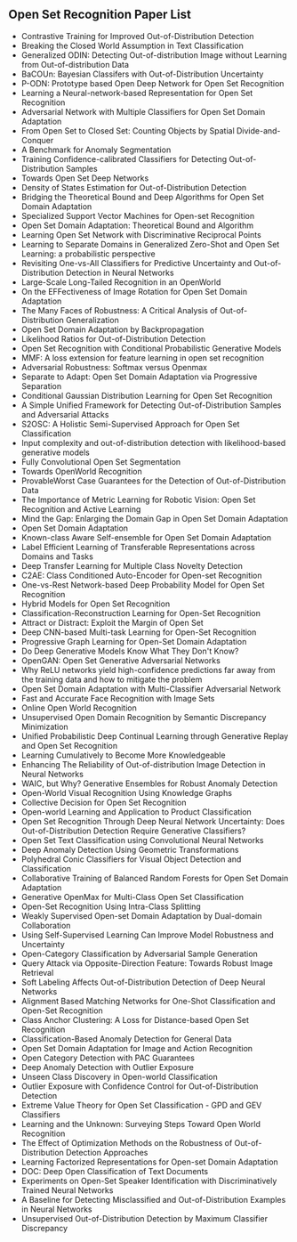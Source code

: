 <h2> Open Set Recognition Paper List</h2>



<ul>

                             

 <li><a target="_blank" href="https://github.com/manjunath5496/Open-Set-Recognition-Paper-List/blob/master/ocr(1).pdf" style="text-decoration:none;">Contrastive Training for Improved Out-of-Distribution Detection</a></li>

 <li><a target="_blank" href="https://github.com/manjunath5496/Open-Set-Recognition-Paper-List/blob/master/ocr(2).pdf" style="text-decoration:none;">Breaking the Closed World Assumption in Text Classification</a></li>

<li><a target="_blank" href="https://github.com/manjunath5496/Open-Set-Recognition-Paper-List/blob/master/ocr(3).pdf" style="text-decoration:none;">Generalized ODIN: Detecting Out-of-distribution Image without Learning from Out-of-distribution Data</a></li>
 <li><a target="_blank" href="https://github.com/manjunath5496/Open-Set-Recognition-Paper-List/blob/master/ocr(4).pdf" style="text-decoration:none;">BaCOUn: Bayesian Classifers with Out-of-Distribution Uncertainty</a></li>                              
<li><a target="_blank" href="https://github.com/manjunath5496/Open-Set-Recognition-Paper-List/blob/master/ocr(5).pdf" style="text-decoration:none;">P-ODN: Prototype based Open Deep Network for Open Set Recognition</a></li>
<li><a target="_blank" href="https://github.com/manjunath5496/Open-Set-Recognition-Paper-List/blob/master/ocr(6).pdf" style="text-decoration:none;">Learning a Neural-network-based Representation for Open Set Recognition</a></li>
 <li><a target="_blank" href="https://github.com/manjunath5496/Open-Set-Recognition-Paper-List/blob/master/ocr(7).pdf" style="text-decoration:none;">Adversarial Network with Multiple Classifiers for Open Set Domain Adaptation</a></li>

 <li><a target="_blank" href="https://github.com/manjunath5496/Open-Set-Recognition-Paper-List/blob/master/ocr(8).pdf" style="text-decoration:none;"> From Open Set to Closed Set: Counting Objects by Spatial Divide-and-Conquer </a></li>
   <li><a target="_blank" href="https://github.com/manjunath5496/Open-Set-Recognition-Paper-List/blob/master/ocr(9).pdf" style="text-decoration:none;">A Benchmark for Anomaly Segmentation</a></li>
  
   
 <li><a target="_blank" href="https://github.com/manjunath5496/Open-Set-Recognition-Paper-List/blob/master/ocr(10).pdf" style="text-decoration:none;">Training Confidence-calibrated Classifiers for Detecting Out-of-Distribution Samples </a></li>                              
<li><a target="_blank" href="https://github.com/manjunath5496/Open-Set-Recognition-Paper-List/blob/master/ocr(11).pdf" style="text-decoration:none;">Towards Open Set Deep Networks</a></li>
<li><a target="_blank" href="https://github.com/manjunath5496/Open-Set-Recognition-Paper-List/blob/master/ocr(12).pdf" style="text-decoration:none;">Density of States Estimation for Out-of-Distribution Detection</a></li>
<li><a target="_blank" href="https://github.com/manjunath5496/Open-Set-Recognition-Paper-List/blob/master/ocr(13).pdf" style="text-decoration:none;">Bridging the Theoretical Bound and Deep Algorithms for Open Set Domain Adaptation</a></li>

<li><a target="_blank" href="https://github.com/manjunath5496/Open-Set-Recognition-Paper-List/blob/master/ocr(14).pdf" style="text-decoration:none;">Specialized Support Vector Machines for Open-set Recognition</a></li>
                              
<li><a target="_blank" href="https://github.com/manjunath5496/Open-Set-Recognition-Paper-List/blob/master/ocr(15).pdf" style="text-decoration:none;">Open Set Domain Adaptation:
Theoretical Bound and Algorithm</a></li>

<li><a target="_blank" href="https://github.com/manjunath5496/Open-Set-Recognition-Paper-List/blob/master/ocr(16).pdf" style="text-decoration:none;">Learning Open Set Network with Discriminative Reciprocal Points</a></li>

  <li><a target="_blank" href="https://github.com/manjunath5496/Open-Set-Recognition-Paper-List/blob/master/ocr(17).pdf" style="text-decoration:none;">Learning to Separate Domains in Generalized Zero-Shot and Open Set Learning: a probabilistic perspective</a></li>   
  
<li><a target="_blank" href="https://github.com/manjunath5496/Open-Set-Recognition-Paper-List/blob/master/ocr(18).pdf" style="text-decoration:none;">Revisiting One-vs-All Classifiers for Predictive Uncertainty and Out-of-Distribution Detection in Neural Networks</a></li> 

  
<li><a target="_blank" href="https://github.com/manjunath5496/Open-Set-Recognition-Paper-List/blob/master/ocr(19).pdf" style="text-decoration:none;">Large-Scale Long-Tailed Recognition in an OpenWorld</a></li> 

<li><a target="_blank" href="https://github.com/manjunath5496/Open-Set-Recognition-Paper-List/blob/master/ocr(20).pdf" style="text-decoration:none;">On the EFFectiveness of Image Rotation for Open Set Domain Adaptation</a></li>

<li><a target="_blank" href="https://github.com/manjunath5496/Open-Set-Recognition-Paper-List/blob/master/ocr(21).pdf" style="text-decoration:none;">The Many Faces of Robustness: A Critical Analysis of Out-of-Distribution Generalization</a></li>
<li><a target="_blank" href="https://github.com/manjunath5496/Open-Set-Recognition-Paper-List/blob/master/ocr(22).pdf" style="text-decoration:none;">Open Set Domain Adaptation by Backpropagation</a></li> 
 <li><a target="_blank" href="https://github.com/manjunath5496/Open-Set-Recognition-Paper-List/blob/master/ocr(23).pdf" style="text-decoration:none;">Likelihood Ratios for Out-of-Distribution Detection</a></li> 
 

   <li><a target="_blank" href="https://github.com/manjunath5496/Open-Set-Recognition-Paper-List/blob/master/ocr(24).pdf" style="text-decoration:none;">Open Set Recognition with Conditional Probabilistic Generative Models</a></li>
 
   <li><a target="_blank" href="https://github.com/manjunath5496/Open-Set-Recognition-Paper-List/blob/master/ocr(25).pdf" style="text-decoration:none;">MMF: A loss extension for feature learning in open set recognition</a></li>                              
 <li><a target="_blank" href="https://github.com/manjunath5496/Open-Set-Recognition-Paper-List/blob/master/ocr(26).pdf" style="text-decoration:none;">Adversarial Robustness:
Softmax versus Openmax</a></li>
 <li><a target="_blank" href="https://github.com/manjunath5496/Open-Set-Recognition-Paper-List/blob/master/ocr(27).pdf" style="text-decoration:none;">Separate to Adapt: Open Set Domain Adaptation via Progressive Separation</a></li>
   
 
   <li><a target="_blank" href="https://github.com/manjunath5496/Open-Set-Recognition-Paper-List/blob/master/ocr(28).pdf" style="text-decoration:none;">Conditional Gaussian Distribution Learning for Open Set Recognition</a></li>
 
   <li><a target="_blank" href="https://github.com/manjunath5496/Open-Set-Recognition-Paper-List/blob/master/ocr(29).pdf" style="text-decoration:none;">A Simple Unified Framework for Detecting Out-of-Distribution Samples and Adversarial Attacks </a></li>                              

  <li><a target="_blank" href="https://github.com/manjunath5496/Open-Set-Recognition-Paper-List/blob/master/ocr(30).pdf" style="text-decoration:none;">S2OSC: A Holistic Semi-Supervised Approach for Open Set Classification</a></li>
 
   <li><a target="_blank" href="https://github.com/manjunath5496/Open-Set-Recognition-Paper-List/blob/master/ocr(31).pdf" style="text-decoration:none;"> Input complexity and out-of-distribution detection with likelihood-based generative models</a></li> 
    <li><a target="_blank" href="https://github.com/manjunath5496/Open-Set-Recognition-Paper-List/blob/master/ocr(32).pdf" style="text-decoration:none;">Fully Convolutional Open Set Segmentation</a></li> 

   <li><a target="_blank" href="https://github.com/manjunath5496/Open-Set-Recognition-Paper-List/blob/master/ocr(33).pdf" style="text-decoration:none;">Towards OpenWorld Recognition</a></li>                              

  <li><a target="_blank" href="https://github.com/manjunath5496/Open-Set-Recognition-Paper-List/blob/master/ocr(34).pdf" style="text-decoration:none;">ProvableWorst Case Guarantees for the Detection of Out-of-Distribution Data</a></li> 
 
  <li><a target="_blank" href="https://github.com/manjunath5496/Open-Set-Recognition-Paper-List/blob/master/ocr(35).pdf" style="text-decoration:none;">The Importance of Metric Learning for Robotic Vision: Open Set Recognition and Active Learning</a></li> 

  <li><a target="_blank" href="https://github.com/manjunath5496/Open-Set-Recognition-Paper-List/blob/master/ocr(36).pdf" style="text-decoration:none;">Mind the Gap: Enlarging the Domain Gap in Open Set Domain Adaptation</a></li> 
 
<li><a target="_blank" href="https://github.com/manjunath5496/Open-Set-Recognition-Paper-List/blob/master/ocr(37).pdf" style="text-decoration:none;">Open Set Domain Adaptation</a></li>
 <li><a target="_blank" href="https://github.com/manjunath5496/Open-Set-Recognition-Paper-List/blob/master/ocr(38).pdf" style="text-decoration:none;">Known-class Aware Self-ensemble for Open Set Domain Adaptation</a></li>
<li><a target="_blank" href="https://github.com/manjunath5496/Open-Set-Recognition-Paper-List/blob/master/ocr(39).pdf" style="text-decoration:none;">Label Efficient Learning of Transferable Representations across Domains and Tasks</a></li>
 <li><a target="_blank" href="https://github.com/manjunath5496/Open-Set-Recognition-Paper-List/blob/master/ocr(40).pdf" style="text-decoration:none;">Deep Transfer Learning for Multiple Class Novelty Detection</a></li>                              
<li><a target="_blank" href="https://github.com/manjunath5496/Open-Set-Recognition-Paper-List/blob/master/ocr(41).pdf" style="text-decoration:none;">C2AE: Class Conditioned Auto-Encoder for Open-set Recognition</a></li>
<li><a target="_blank" href="https://github.com/manjunath5496/Open-Set-Recognition-Paper-List/blob/master/ocr(42).pdf" style="text-decoration:none;">One-vs-Rest Network-based Deep Probability Model for Open Set Recognition</a></li>
 
  <li><a target="_blank" href="https://github.com/manjunath5496/Open-Set-Recognition-Paper-List/blob/master/ocr(43).pdf" style="text-decoration:none;">Hybrid Models for Open Set Recognition</a></li>
 <li><a target="_blank" href="https://github.com/manjunath5496/Open-Set-Recognition-Paper-List/blob/master/ocr(44).pdf" style="text-decoration:none;">Classification-Reconstruction Learning for Open-Set Recognition</a></li>
   <li><a target="_blank" href="https://github.com/manjunath5496/Open-Set-Recognition-Paper-List/blob/master/ocr(45).pdf" style="text-decoration:none;">Attract or Distract: Exploit the Margin of Open Set</a></li>  
   
<li><a target="_blank" href="https://github.com/manjunath5496/Open-Set-Recognition-Paper-List/blob/master/ocr(46).pdf" style="text-decoration:none;">Deep CNN-based Multi-task Learning for Open-Set Recognition</a></li> 
                             
<li><a target="_blank" href="https://github.com/manjunath5496/Open-Set-Recognition-Paper-List/blob/master/ocr(47).pdf" style="text-decoration:none;">Progressive Graph Learning for Open-Set Domain Adaptation</a></li>
<li><a target="_blank" href="https://github.com/manjunath5496/Open-Set-Recognition-Paper-List/blob/master/ocr(48).pdf" style="text-decoration:none;">
Do Deep Generative Models Know What They Don't Know?</a></li>

<li><a target="_blank" href="https://github.com/manjunath5496/Open-Set-Recognition-Paper-List/blob/master/ocr(49).pdf" style="text-decoration:none;">OpenGAN: Open Set Generative Adversarial Networks</a></li>
                              
<li><a target="_blank" href="https://github.com/manjunath5496/Open-Set-Recognition-Paper-List/blob/master/ocr(50).pdf" style="text-decoration:none;">Why ReLU networks yield high-confidence predictions far away from the training data and how to mitigate the problem</a></li>
<li><a target="_blank" href="https://github.com/manjunath5496/Open-Set-Recognition-Paper-List/blob/master/ocr(51).pdf" style="text-decoration:none;">Open Set Domain Adaptation with Multi-Classifier Adversarial Network</a></li>
<li><a target="_blank" href="https://github.com/manjunath5496/Open-Set-Recognition-Paper-List/blob/master/ocr(52).pdf" style="text-decoration:none;">Fast and Accurate Face Recognition with Image Sets</a></li>

<li><a target="_blank" href="https://github.com/manjunath5496/Open-Set-Recognition-Paper-List/blob/master/ocr(53).pdf" style="text-decoration:none;">Online Open World Recognition</a></li>
 
<li><a target="_blank" href="https://github.com/manjunath5496/Open-Set-Recognition-Paper-List/blob/master/ocr(54).pdf" style="text-decoration:none;">Unsupervised Open Domain Recognition by Semantic Discrepancy Minimization </a></li>

<li><a target="_blank" href="https://github.com/manjunath5496/Open-Set-Recognition-Paper-List/blob/master/ocr(55).pdf" style="text-decoration:none;">Unified Probabilistic Deep Continual Learning through Generative Replay and Open Set Recognition</a></li>
 
  <li><a target="_blank" href="https://github.com/manjunath5496/Open-Set-Recognition-Paper-List/blob/master/ocr(56).pdf" style="text-decoration:none;">Learning Cumulatively to Become More Knowledgeable </a></li>                              

  <li><a target="_blank" href="https://github.com/manjunath5496/Open-Set-Recognition-Paper-List/blob/master/ocr(57).pdf" style="text-decoration:none;"> Enhancing The Reliability of Out-of-distribution Image Detection in Neural Networks</a></li>
 
   <li><a target="_blank" href="https://github.com/manjunath5496/Open-Set-Recognition-Paper-List/blob/master/ocr(58).pdf" style="text-decoration:none;">WAIC, but Why?
Generative Ensembles for Robust Anomaly Detection</a></li>
    <li><a target="_blank" href="https://github.com/manjunath5496/Open-Set-Recognition-Paper-List/blob/master/ocr(59).pdf" style="text-decoration:none;">Open-World Visual Recognition Using Knowledge Graphs</a></li>
 
  <li><a target="_blank" href="https://github.com/manjunath5496/Open-Set-Recognition-Paper-List/blob/master/ocr(60).pdf" style="text-decoration:none;">Collective Decision for Open Set Recognition </a></li>
 
   <li><a target="_blank" href="https://github.com/manjunath5496/Open-Set-Recognition-Paper-List/blob/master/ocr(61).pdf" style="text-decoration:none;">Open-world Learning and Application to Product Classification</a></li>
 
   <li><a target="_blank" href="https://github.com/manjunath5496/Open-Set-Recognition-Paper-List/blob/master/ocr(62).pdf" style="text-decoration:none;">Open Set Recognition Through Deep Neural Network Uncertainty: Does Out-of-Distribution Detection Require Generative Classifiers? </a></li>
 
   <li><a target="_blank" href="https://github.com/manjunath5496/Open-Set-Recognition-Paper-List/blob/master/ocr(63).pdf" style="text-decoration:none;">Open Set Text Classification using Convolutional Neural Networks</a></li>                              

  <li><a target="_blank" href="https://github.com/manjunath5496/Open-Set-Recognition-Paper-List/blob/master/ocr(64).pdf" style="text-decoration:none;">Deep Anomaly Detection Using Geometric Transformations</a></li>
 
   <li><a target="_blank" href="https://github.com/manjunath5496/Open-Set-Recognition-Paper-List/blob/master/ocr(65).pdf" style="text-decoration:none;">Polyhedral Conic Classifiers for Visual Object Detection and Classification </a></li> 

   <li><a target="_blank" href="https://github.com/manjunath5496/Open-Set-Recognition-Paper-List/blob/master/ocr(66).pdf" style="text-decoration:none;">Collaborative Training of Balanced Random Forests for Open Set Domain Adaptation</a></li> 
 
   <li><a target="_blank" href="https://github.com/manjunath5496/Open-Set-Recognition-Paper-List/blob/master/ocr(67).pdf" style="text-decoration:none;">Generative OpenMax
for Multi-Class Open Set Classification</a></li>                              

  <li><a target="_blank" href="https://github.com/manjunath5496/Open-Set-Recognition-Paper-List/blob/master/ocr(68).pdf" style="text-decoration:none;">Open-Set Recognition Using Intra-Class Splitting</a></li> 
 
  
   <li><a target="_blank" href="https://github.com/manjunath5496/Open-Set-Recognition-Paper-List/blob/master/ocr(69).pdf" style="text-decoration:none;">Weakly Supervised Open-set Domain Adaptation by Dual-domain Collaboration</a></li>                              

  <li><a target="_blank" href="https://github.com/manjunath5496/Open-Set-Recognition-Paper-List/blob/master/ocr(70).pdf" style="text-decoration:none;">Using Self-Supervised Learning Can Improve Model Robustness and Uncertainty</a></li> 
  
 
 <li><a target="_blank" href="https://github.com/manjunath5496/Open-Set-Recognition-Paper-List/blob/master/ocr(71).pdf" style="text-decoration:none;">Open-Category Classification by Adversarial Sample Generation</a></li>
 
 <li><a target="_blank" href="https://github.com/manjunath5496/Open-Set-Recognition-Paper-List/blob/master/ocr(72).pdf" style="text-decoration:none;">Query Attack via Opposite-Direction Feature: Towards Robust Image Retrieval</a></li> 
 
 
 <li><a target="_blank" href="https://github.com/manjunath5496/Open-Set-Recognition-Paper-List/blob/master/ocr(73).pdf" style="text-decoration:none;">Soft Labeling Affects Out-of-Distribution Detection of Deep Neural Networks</a></li>
  <li><a target="_blank" href="https://github.com/manjunath5496/Open-Set-Recognition-Paper-List/blob/master/ocr(74).pdf" style="text-decoration:none;">Alignment Based Matching Networks for One-Shot Classification and Open-Set Recognition</a></li>
    <li><a target="_blank" href="https://github.com/manjunath5496/Open-Set-Recognition-Paper-List/blob/master/ocr(75).pdf" style="text-decoration:none;">Class Anchor Clustering: A Loss for Distance-based Open Set Recognition</a></li>                        
<li><a target="_blank" href="https://github.com/manjunath5496/Open-Set-Recognition-Paper-List/blob/master/ocr(76).pdf" style="text-decoration:none;">Classification-Based Anomaly Detection for General Data</a></li>

 <li><a target="_blank" href="https://github.com/manjunath5496/Open-Set-Recognition-Paper-List/blob/master/ocr(77).pdf" style="text-decoration:none;">Open Set Domain Adaptation for Image and Action Recognition</a></li> 
 
 
 <li><a target="_blank" href="https://github.com/manjunath5496/Open-Set-Recognition-Paper-List/blob/master/ocr(78).pdf" style="text-decoration:none;">Open Category Detection with PAC Guarantees</a></li>
  <li><a target="_blank" href="https://github.com/manjunath5496/Open-Set-Recognition-Paper-List/blob/master/ocr(79).pdf" style="text-decoration:none;">Deep Anomaly Detection with Outlier Exposure</a></li>


 <li><a target="_blank" href="https://github.com/manjunath5496/Open-Set-Recognition-Paper-List/blob/master/ocr(80).pdf" style="text-decoration:none;">Unseen Class Discovery in Open-world Classification</a></li> 
 
 
 <li><a target="_blank" href="https://github.com/manjunath5496/Open-Set-Recognition-Paper-List/blob/master/ocr(81).pdf" style="text-decoration:none;">Outlier Exposure with Confidence Control for Out-of-Distribution Detection</a></li>
  <li><a target="_blank" href="https://github.com/manjunath5496/Open-Set-Recognition-Paper-List/blob/master/ocr(82).pdf" style="text-decoration:none;">Extreme Value Theory for Open Set Classification - GPD and GEV Classifiers</a></li>

 <li><a target="_blank" href="https://github.com/manjunath5496/Open-Set-Recognition-Paper-List/blob/master/ocr(83).pdf" style="text-decoration:none;">Learning and the Unknown: Surveying Steps Toward Open World Recognition</a></li>
  <li><a target="_blank" href="https://github.com/manjunath5496/Open-Set-Recognition-Paper-List/blob/master/ocr(84).pdf" style="text-decoration:none;">The Effect of Optimization Methods on the Robustness of Out-of-Distribution Detection Approaches</a></li>

 <li><a target="_blank" href="https://github.com/manjunath5496/Open-Set-Recognition-Paper-List/blob/master/ocr(85).pdf" style="text-decoration:none;">Learning Factorized Representations for Open-set Domain Adaptation</a></li>
  <li><a target="_blank" href="https://github.com/manjunath5496/Open-Set-Recognition-Paper-List/blob/master/ocr(86).pdf" style="text-decoration:none;">DOC: Deep Open Classification of Text Documents</a></li>

 <li><a target="_blank" href="https://github.com/manjunath5496/Open-Set-Recognition-Paper-List/blob/master/ocr(87).pdf" style="text-decoration:none;">Experiments on Open-Set Speaker Identification with Discriminatively Trained Neural Networks</a></li>
  <li><a target="_blank" href="https://github.com/manjunath5496/Open-Set-Recognition-Paper-List/blob/master/ocr(88).pdf" style="text-decoration:none;">A Baseline for Detecting Misclassified and Out-of-Distribution Examples in Neural Networks</a></li>
    <li><a target="_blank" href="https://github.com/manjunath5496/Open-Set-Recognition-Paper-List/blob/master/ocr(89).pdf" style="text-decoration:none;">Unsupervised Out-of-Distribution Detection by Maximum Classifier Discrepancy</a></li>
  
  </ul>
